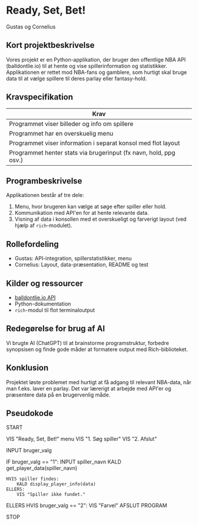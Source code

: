 # Ready, Set, Bet!
Gustas og Cornelius

## Kort projektbeskrivelse
Vores projekt er en Python-applikation, der bruger den offentlige NBA API (balldontlie.io) til at hente og vise spillerinformation og statistikker. Applikationen er rettet mod NBA-fans og gamblere, som hurtigt skal bruge data til at vælge spillere til deres parlay eller fantasy-hold.

## Kravspecifikation

| Krav                                                                 | 
|----------------------------------------------------------------------|
| Programmet viser billeder og info om spillere                        | 
| Programmet har en overskuelig menu                                   | 
| Programmet viser information i separat konsol med flot layout        |      
| Programmet henter stats via brugerinput (fx navn, hold, ppg osv.)    |      

## Programbeskrivelse
Applikationen består af tre dele:
1. Menu, hvor brugeren kan vælge at søge efter spiller eller hold.
2. Kommunikation med API'en for at hente relevante data.
3. Visning af data i konsollen med et overskueligt og farverigt layout (ved hjælp af `rich`-modulet).

## Rollefordeling
- Gustas: API-integration, spillerstatistikker, menu
- Cornelius: Layout, data-præsentation, README og test

## Kilder og ressourcer
- [balldontlie.io API](https://www.balldontlie.io/)
- Python-dokumentation
- `rich`-modul til flot terminaloutput

## Redegørelse for brug af AI
Vi brugte AI (ChatGPT) til at brainstorme programstruktur, forbedre synopsisen og finde gode måder at formatere output med Rich-biblioteket.

## Konklusion
Projektet løste problemet med hurtigt at få adgang til relevant NBA-data, når man f.eks. laver en parlay. Det var lærerigt at arbejde med API'er og præsentere data på en brugervenlig måde.

## Pseudokode
START

VIS "Ready, Set, Bet!" menu
VIS "1. Søg spiller"
VIS "2. Afslut"

INPUT bruger_valg

IF bruger_valg == "1":
    INPUT spiller_navn
    KALD get_player_data(spiller_navn)
    
    HVIS spiller findes:
        KALD display_player_info(data)
    ELLERS:
        VIS "Spiller ikke fundet."

ELLERS HVIS bruger_valg == "2":
    VIS "Farvel"
    AFSLUT PROGRAM

STOP
